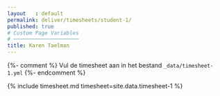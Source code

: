 ```yaml
---
layout   : default
permalink: deliver/timesheets/student-1/
published: true
# Custom Page Variables
# ─────────────────────
title: Karen Taelman
---
```

{%- comment %}
Vul de timesheet aan in het bestand `_data/timesheet-1.yml`
{%- endcomment %}

{% include timesheet.md timesheet=site.data.timesheet-1 %}
